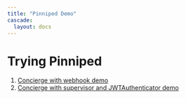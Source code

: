 ```yaml
---
title: "Pinniped Demo"
cascade:
  layout: docs
---
```


# Trying Pinniped
1. [Concierge with webhook demo](/docs/concierge-only-demo) 
1. [Concierge with supervisor and JWTAuthenticator demo](/docs/concierge-and-supervisor-demo)
